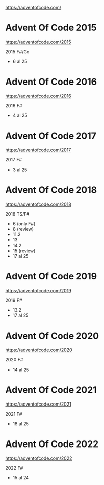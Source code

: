 https://adventofcode.com/

# Advent Of Code 2015

https://adventofcode.com/2015

2015 F#/Go
- 6 al 25

# Advent Of Code 2016

https://adventofcode.com/2016

2016 F#
- 4 al 25

# Advent Of Code 2017

https://adventofcode.com/2017

2017 F#
- 3 al 25

# Advent Of Code 2018

https://adventofcode.com/2018

2018 TS/F#
- 6 (only F#)
- 8 (review)
- 11.2
- 13
- 14.2
- 15 (review)
- 17 al 25


# Advent Of Code 2019

https://adventofcode.com/2019

2019 F#
- 13.2
- 17 al 25

# Advent Of Code 2020

https://adventofcode.com/2020

2020 F#
- 14 al 25

# Advent Of Code 2021

https://adventofcode.com/2021

2021 F#
- 18 al 25

# Advent Of Code 2022

https://adventofcode.com/2022

2022 F#
- 15 al 24

